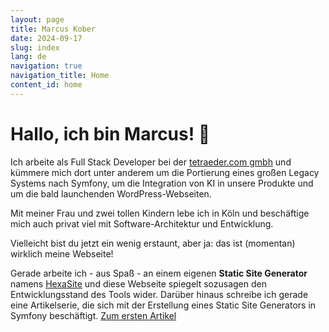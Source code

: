```yaml
---
layout: page
title: Marcus Kober
date: 2024-09-17
slug: index
lang: de
navigation: true
navigation_title: Home
content_id: home
---
```

# Hallo, ich bin Marcus! 👋

Ich arbeite als Full Stack Developer bei der [tetraeder.com gmbh](https://www.tetraeder.com) und kümmere mich dort unter anderem um die Portierung eines großen Legacy Systems nach Symfony, um die Integration von KI in unsere Produkte und um die bald launchenden WordPress-Webseiten.

Mit meiner Frau und zwei tollen Kindern lebe ich in Köln und beschäftige mich auch privat viel mit Software-Architektur und Entwicklung.

Vielleicht bist du jetzt ein wenig erstaunt, aber ja: das ist (momentan) wirklich meine Webseite!

Gerade arbeite ich - aus Spaß - an einem eigenen **Static Site Generator** namens [HexaSite](https://github.com/marcuskober/HexaSite) und diese Webseite spiegelt sozusagen den Entwicklungsstand des Tools wider. Darüber hinaus schreibe ich gerade eine Artikelserie, die sich mit der Erstellung eines Static Site Generators in Symfony beschäftigt. [Zum ersten Artikel](blog/ssg-01.md)